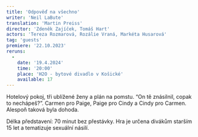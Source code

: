 ```yaml
---
title: 'Odpověď na všechno'
writer: 'Neil LaBute'
translation: 'Martin Preiss'
director: 'Zdeněk Zajíček, Tomáš Hart'
actors: 'Tereza Rozmarová, Rozálie Vraná, Markéta Husarová'
tag: 'guests'
premiere: '22.10.2023'
reruns:
  -  
    date: '19.4.2024'
    time: '20:00'
    place: 'H2O - bytové divadlo v Košické'
    available: 17
---
```

Hotelový pokoj, tři ublížené ženy a plán na pomstu. “On tě znásilnil, copak to nechápeš?”. Carmen pro Paige, Paige pro Cindy a Cindy pro Carmen. Alespoň taková byla dohoda.

Délka představení: 70 minut bez přestávky.
Hra je určena divákům starším 15 let a tematizuje sexuální násilí.
